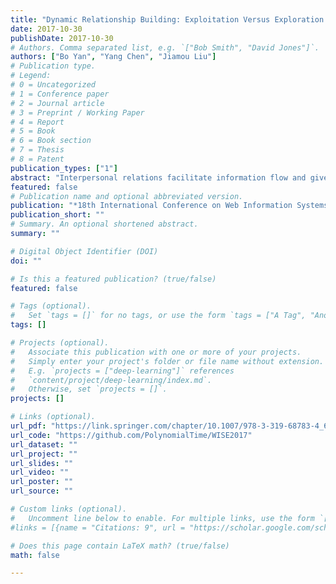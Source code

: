 ```yaml
---
title: "Dynamic Relationship Building: Exploitation Versus Exploration on a Social Network"
date: 2017-10-30
publishDate: 2017-10-30
# Authors. Comma separated list, e.g. `["Bob Smith", "David Jones"]`.
authors: ["Bo Yan", "Yang Chen", "Jiamou Liu"]
# Publication type.
# Legend:
# 0 = Uncategorized
# 1 = Conference paper
# 2 = Journal article
# 3 = Preprint / Working Paper
# 4 = Report
# 5 = Book
# 6 = Book section
# 7 = Thesis
# 8 = Patent
publication_types: ["1"]
abstract: "Interpersonal relations facilitate information flow and give rise to positional advantage of individuals in a social network. We ask the question: How would an individual build relations with members of a dynamic social network in order to arrive at a central position in the network? We formalize this question using the dynamic network building problem. Two strategies stand out to solve this problem: The first directs the individual to exploit their social proximity by linking to nodes that are close-by, while the second tries its best to explore distant regions of the network. We evaluate and contrast these two strategies with respect to edge- and distance-based cost metrics, as well as other structural properties such as embeddedness and clustering coefficient. Experiments are performed on models of dynamic random graphs and real-world data sets. We then discuss and test ways that combine these two strategies."
featured: false
# Publication name and optional abbreviated version.
publication: "*18th International Conference on Web Information Systems Engineering -- WISE 2017*"
publication_short: ""
# Summary. An optional shortened abstract.
summary: ""

# Digital Object Identifier (DOI)
doi: ""

# Is this a featured publication? (true/false)
featured: false

# Tags (optional).
#   Set `tags = []` for no tags, or use the form `tags = ["A Tag", "Another Tag"]` for one or more tags.
tags: []

# Projects (optional).
#   Associate this publication with one or more of your projects.
#   Simply enter your project's folder or file name without extension.
#   E.g. `projects = ["deep-learning"]` references
#   `content/project/deep-learning/index.md`.
#   Otherwise, set `projects = []`.
projects: []

# Links (optional).
url_pdf: "https://link.springer.com/chapter/10.1007/978-3-319-68783-4_6"
url_code: "https://github.com/PolynomialTime/WISE2017"
url_dataset: ""
url_project: ""
url_slides: ""
url_video: ""
url_poster: ""
url_source: ""

# Custom links (optional).
#   Uncomment line below to enable. For multiple links, use the form `[{...}, {...}, {...}]`.
#links = [{name = "Citations: 9", url = "https://scholar.google.com/scholar?cites=4825604373906396874"}]

# Does this page contain LaTeX math? (true/false)
math: false

---
```


